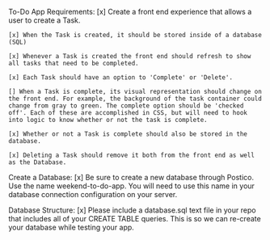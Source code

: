 To-Do App Requirements:
    [x] Create a front end experience that allows a user to create a Task.

    [x] When the Task is created, it should be stored inside of a database (SQL)

    [x] Whenever a Task is created the front end should refresh to show all tasks that need to be completed.

    [x] Each Task should have an option to 'Complete' or 'Delete'.

    [] When a Task is complete, its visual representation should change on the front end. For example, the background of the task container could change from gray to green. The complete option should be 'checked off'. Each of these are accomplished in CSS, but will need to hook into logic to know whether or not the task is complete.

    [x] Whether or not a Task is complete should also be stored in the database.

    [x] Deleting a Task should remove it both from the front end as well as the Database.


Create a Database:
    [x] Be sure to create a new database through Postico. Use the name weekend-to-do-app. You will need to use this name in your database connection configuration on your server.

 Database Structure:
    [x] Please include a database.sql text file in your repo that includes all of your CREATE TABLE queries. This is so we can re-create your database while testing your app.  